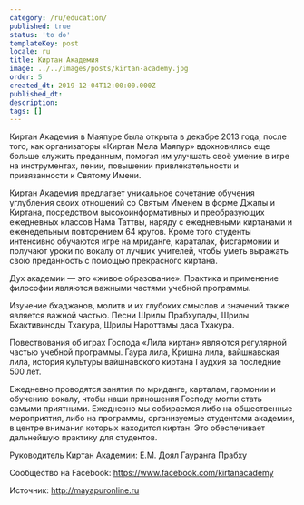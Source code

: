 ```yaml
---
category: /ru/education/
published: true
status: 'to do'
templateKey: post
locale: ru
title: Киртан Академия
image: ../../images/posts/kirtan-academy.jpg
order: 5
created_dt: 2019-12-04T12:00:00.000Z
published_dt:
description:
tags: []
---
```


Киртан Академия в Маяпуре была открыта в декабре 2013 года, после того, как организаторы «Киртан Мела Маяпур» вдохновились еще больше служить преданным, помогая им улучшать своё умение в игре на инструментах, пении, повышении привлекательности и привязанности к Святому Имени.

Киртан Академия предлагает уникальное сочетание обучения углубления своих отношений со Святым Именем в форме Джапы и Киртана, посредством высокоинформативных и преобразующих ежедневных классов Нама Таттвы, наряду с ежедневными киртанами и еженедельным повторением 64 кругов. Кроме того студенты интенсивно обучаются игре на мриданге, караталах, фисгармонии и получают уроки по вокалу от лучших учителей, чтобы уметь выражать свою преданность с помощью прекрасного киртана.

Дух академии — это «живое образование». Практика и применение философии являются важными частями учебной программы.

Изучение бхаджанов, молитв и их глубоких смыслов и значений также является важной частью. Песни Шрилы Прабхупады, Шрилы Бхактивиноды Тхакура, Шрилы Нароттамы даса Тхакура.

Повествования об играх Господа «Лила киртан» являются регулярной частью учебной программы. Гаура лила, Кришна лила, вайшнавская лила, история культуры вайшнавского киртана Гаудхия за последние 500 лет.

Ежедневно проводятся занятия по мриданге, карталам, гармонии и обучению вокалу, чтобы наши приношения Господу могли стать самыми приятными. Ежедневно мы собираемся либо на общественные мероприятия, либо на программы, организуемые студентами академии, в центре внимания которых находится киртан. Это обеспечивает дальнейшую практику для студентов.

Руководитель Киртан Академии: Е.М. Доял Гауранга Прабху

Сообщество на Facebook: https://www.facebook.com/kirtanacademy

Источник: http://mayapuronline.ru

